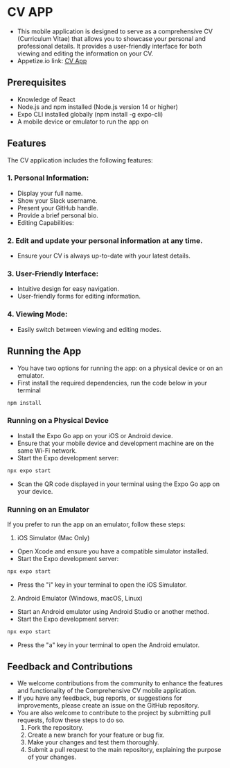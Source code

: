 # CV APP
- This mobile application is designed to serve as a comprehensive CV (Curriculum Vitae) that allows you to showcase your personal and professional details. It provides a user-friendly interface for both viewing and editing the information on your CV. 
- Appetize.io link: [CV App](https://appetize.io/app/i6ndygyym7ax3yne34kv36j6oy)
  
## Prerequisites
- Knowledge of React
- Node.js and npm installed (Node.js version 14 or higher)
- Expo CLI installed globally (npm install -g expo-cli)
- A mobile device or emulator to run the app on

## Features
The CV application includes the following features:
### 1. Personal Information:
- Display your full name.
- Show your Slack username.
- Present your GitHub handle.
- Provide a brief personal bio.
- Editing Capabilities:

### 2. Edit and update your personal information at any time.
- Ensure your CV is always up-to-date with your latest details.

### 3. User-Friendly Interface:
- Intuitive design for easy navigation.
- User-friendly forms for editing information.

### 4. Viewing Mode:
- Easily switch between viewing and editing modes.

## Running the App
- You have two options for running the app: on a physical device or on an emulator.
- First install the required dependencies, run the code below in your terminal
```bash
npm install
```

### Running on a Physical Device
- Install the Expo Go app on your iOS or Android device.
- Ensure that your mobile device and development machine are on the same Wi-Fi network.
- Start the Expo development server:
```bash
npx expo start
```
- Scan the QR code displayed in your terminal using the Expo Go app on your device.

### Running on an Emulator
If you prefer to run the app on an emulator, follow these steps:

1. iOS Simulator (Mac Only)
- Open Xcode and ensure you have a compatible simulator installed.
- Start the Expo development server:
```bash
npx expo start
```
- Press the "i" key in your terminal to open the iOS Simulator.

2. Android Emulator (Windows, macOS, Linux)
- Start an Android emulator using Android Studio or another method.
- Start the Expo development server:
```bash
npx expo start
```
- Press the "a" key in your terminal to open the Android emulator.

## Feedback and Contributions
- We welcome contributions from the community to enhance the features and functionality of the Comprehensive CV mobile application.
- If you have any feedback, bug reports, or suggestions for improvements, please create an issue on the GitHub repository.
- You are also welcome to contribute to the project by submitting pull requests, follow these steps to do so.
  1. Fork the repository.
  2. Create a new branch for your feature or bug fix.
  3. Make your changes and test them thoroughly.
  4. Submit a pull request to the main repository, explaining the purpose of your changes.

